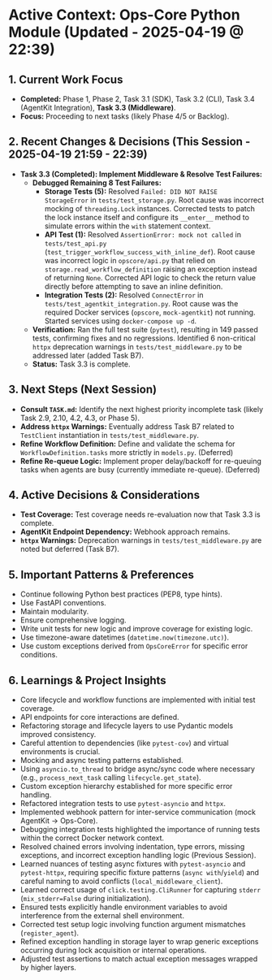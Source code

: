 # Active Context: Ops-Core Python Module (Updated - 2025-04-19 @ 22:39)

## 1. Current Work Focus
- **Completed:** Phase 1, Phase 2, Task 3.1 (SDK), Task 3.2 (CLI), Task 3.4 (AgentKit Integration), **Task 3.3 (Middleware)**.
- **Focus:** Proceeding to next tasks (likely Phase 4/5 or Backlog).

## 2. Recent Changes & Decisions (This Session - 2025-04-19 21:59 - 22:39)
- **Task 3.3 (Completed): Implement Middleware & Resolve Test Failures:**
    - **Debugged Remaining 8 Test Failures:**
        - **Storage Tests (5):** Resolved `Failed: DID NOT RAISE StorageError` in `tests/test_storage.py`. Root cause was incorrect mocking of `threading.Lock` instances. Corrected tests to patch the lock instance itself and configure its `__enter__` method to simulate errors within the `with` statement context.
        - **API Test (1):** Resolved `AssertionError: mock not called` in `tests/test_api.py` (`test_trigger_workflow_success_with_inline_def`). Root cause was incorrect logic in `opscore/api.py` that relied on `storage.read_workflow_definition` raising an exception instead of returning `None`. Corrected API logic to check the return value directly before attempting to save an inline definition.
        - **Integration Tests (2):** Resolved `ConnectError` in `tests/test_agentkit_integration.py`. Root cause was the required Docker services (`opscore`, `mock-agentkit`) not running. Started services using `docker-compose up -d`.
    - **Verification:** Ran the full test suite (`pytest`), resulting in 149 passed tests, confirming fixes and no regressions. Identified 6 non-critical `httpx` deprecation warnings in `tests/test_middleware.py` to be addressed later (added Task B7).
    - **Status:** Task 3.3 is complete.

## 3. Next Steps (Next Session)
- **Consult `TASK.md`:** Identify the next highest priority incomplete task (likely Task 2.9, 2.10, 4.2, 4.3, or Phase 5).
- **Address `httpx` Warnings:** Eventually address Task B7 related to `TestClient` instantiation in `tests/test_middleware.py`.
- **Refine Workflow Definition:** Define and validate the schema for `WorkflowDefinition.tasks` more strictly in `models.py`. (Deferred)
- **Refine Re-queue Logic:** Implement proper delay/backoff for re-queuing tasks when agents are busy (currently immediate re-queue). (Deferred)

## 4. Active Decisions & Considerations
- **Test Coverage:** Test coverage needs re-evaluation now that Task 3.3 is complete.
- **AgentKit Endpoint Dependency:** Webhook approach remains.
- **`httpx` Warnings:** Deprecation warnings in `tests/test_middleware.py` are noted but deferred (Task B7).

## 5. Important Patterns & Preferences
- Continue following Python best practices (PEP8, type hints).
- Use FastAPI conventions.
- Maintain modularity.
- Ensure comprehensive logging.
- Write unit tests for new logic and improve coverage for existing logic.
- Use timezone-aware datetimes (`datetime.now(timezone.utc)`).
- Use custom exceptions derived from `OpsCoreError` for specific error conditions.

## 6. Learnings & Project Insights
- Core lifecycle and workflow functions are implemented with initial test coverage.
- API endpoints for core interactions are defined.
- Refactoring storage and lifecycle layers to use Pydantic models improved consistency.
- Careful attention to dependencies (like `pytest-cov`) and virtual environments is crucial.
- Mocking and async testing patterns established.
- Using `asyncio.to_thread` to bridge async/sync code where necessary (e.g., `process_next_task` calling `lifecycle.get_state`).
- Custom exception hierarchy established for more specific error handling.
- Refactored integration tests to use `pytest-asyncio` and `httpx`.
- Implemented webhook pattern for inter-service communication (mock AgentKit -> Ops-Core).
- Debugging integration tests highlighted the importance of running tests within the correct Docker network context.
- Resolved chained errors involving indentation, type errors, missing exceptions, and incorrect exception handling logic (Previous Session).
- Learned nuances of testing async fixtures with `pytest-asyncio` and `pytest-httpx`, requiring specific fixture patterns (`async with`/`yield`) and careful naming to avoid conflicts (`local_middleware_client`).
- Learned correct usage of `click.testing.CliRunner` for capturing `stderr` (`mix_stderr=False` during initialization).
- Ensured tests explicitly handle environment variables to avoid interference from the external shell environment.
- Corrected test setup logic involving function argument mismatches (`register_agent`).
- Refined exception handling in storage layer to wrap generic exceptions occurring during lock acquisition or internal operations.
- Adjusted test assertions to match actual exception messages wrapped by higher layers.